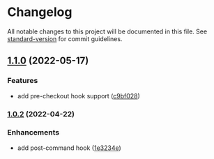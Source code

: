 # Changelog

All notable changes to this project will be documented in this file. See [standard-version](https://github.com/conventional-changelog/standard-version) for commit guidelines.

## [1.1.0](https://github.com/concrete-cloudops/hook-commands-buildkite-plugin/compare/v1.0.2...v1.1.0) (2022-05-17)


### Features

* add pre-checkout hook support ([c9bf028](https://github.com/concrete-cloudops/hook-commands-buildkite-plugin/commit/c9bf02875b73471726749f4c91d8041d1c056afe))

### [1.0.2](https://github.com/concrete-cloudops/hook-commands-buildkite-plugin/compare/v1.0.1...v1.0.2) (2022-04-22)


### Enhancements

* add post-command hook ([1e3234e](https://github.com/concrete-cloudops/hook-commands-buildkite-plugin/commit/1e3234e3b71f2a25bff95bfcb01a74bc4e1fdf3f))
